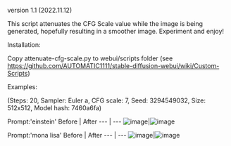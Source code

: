 version 1.1 (2022.11.12)

This script attenuates the CFG Scale value while the image is being generated,
hopefully resulting in a smoother image. Experiment and enjoy!

Installation:

Copy attenuate-cfg-scale.py to webui/scripts folder (see https://github.com/AUTOMATIC1111/stable-diffusion-webui/wiki/Custom-Scripts)


Examples:

(Steps: 20, Sampler: Euler a, CFG scale: 7, Seed: 3294549032, Size: 512x512, Model hash: 7460a6fa)

Prompt:'einstein'
Before | After
--- | ---
![image](https://github.com/tkalayci71/attenuate-cfg-scale/blob/main/examples/00000-3294549032-einstein.png)|![image](https://github.com/tkalayci71/attenuate-cfg-scale/blob/main/examples/00001-3294549032-einstein.png)

Prompt:'mona lisa'
Before | After
--- | ---
![image](https://github.com/tkalayci71/attenuate-cfg-scale/blob/main/examples/00002-3294549032-mona%20lisa.png)|![image](https://github.com/tkalayci71/attenuate-cfg-scale/blob/main/examples/00003-3294549032-mona%20lisa.png)
